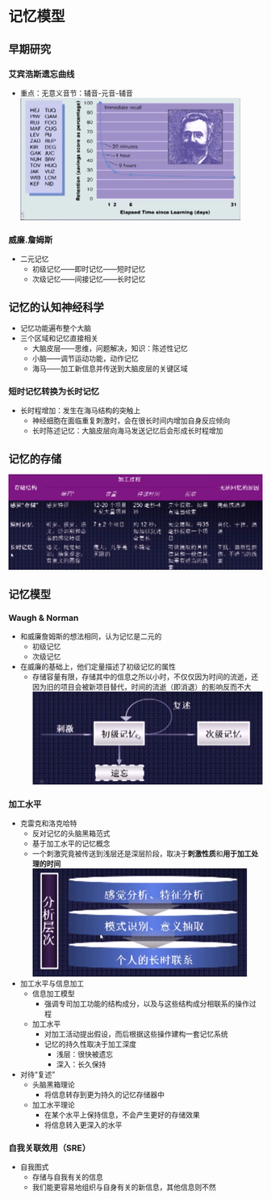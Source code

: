 # 记忆模型
## 早期研究
### 艾宾浩斯遗忘曲线
+ 重点：无意义音节：辅音-元音-辅音  
  ![](img/2020-03-28-10-46-12.png)

### 威廉.詹姆斯
+ 二元记忆
  + 初级记忆——即时记忆——短时记忆
  + 次级记忆——间接记忆——长时记忆

## 记忆的认知神经科学
+ 记忆功能遍布整个大脑
+ 三个区域和记忆直接相关
  + 大脑皮层——思维，问题解决，知识：陈述性记忆
  + 小脑——调节运动功能，动作记忆
  + 海马——加工新信息并传送到大脑皮层的关键区域

### 短时记忆转换为长时记忆
+ 长时程增加：发生在海马结构的突触上
  + 神经细胞在面临重复刺激时，会在很长时间内增加自身反应倾向
  + 长时陈述记忆：大脑皮层向海马发送记忆后会形成长时程增加

## 记忆的存储

![](img/2020-03-28-11-00-38.png)

## 记忆模型
### Waugh & Norman
+ 和威廉詹姆斯的想法相同，认为记忆是二元的
  + 初级记忆
  + 次级记忆
+ 在威廉的基础上，他们定量描述了初级记忆的属性
  + 存储容量有限，存储其中的信息之所以小时，不仅仅因为时间的流逝，还因为旧的项目会被新项目替代，时间的流逝（即消退）的影响反而不大  
  ![](img/2020-03-28-11-08-41.png)

### 加工水平
+ 克雷克和洛克哈特
  + 反对记忆的头脑黑箱范式
  + 基于加工水平的记忆概念
  + 一个刺激究竟被传送到浅层还是深层阶段，取决于**刺激性质**和**用于加工处理的时间**  
  ![](img/2020-03-28-11-13-45.png)
+ 加工水平与信息加工
  + 信息加工模型
    + 强调专司加工功能的结构成分，以及与这些结构成分相联系的操作过程
  + 加工水平
    + 对加工活动提出假设，而后根据这些操作建构一套记忆系统
    + 记忆的持久性取决于加工深度
      + 浅层：很快被遗忘
      + 深入：长久保持
+ 对待“复述”
  + 头脑黑箱理论
    + 将信息转存到更为持久的记忆存储器中
  + 加工水平理论
    + 在某个水平上保持信息，不会产生更好的存储效果
    + 将信息转入更深入的水平

### 自我关联效用（SRE）
+ 自我图式
  + 存储与自我有关的信息
  + 我们能更容易地组织与自身有关的新信息，其他信息则不然
